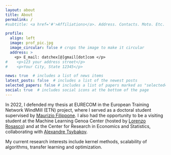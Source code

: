 ```yaml
---
layout: about
title: About
permalink: /
#subtitle: <a href='#'>Affiliations</a>. Address. Contacts. Moto. Etc.

profile:
  align: left
  image: prof_pic.jpg
  image_circular: false # crops the image to make it circular
  address: >
    <p> E_mail: datchex[@]gmail[dot]com </p>
#    <p>123 your address street</p>
#    <p>Your City, State 12345</p>

news: true  # includes a list of news items
latest_posts: false  # includes a list of the newest posts
selected_papers: false # includes a list of papers marked as "selected={true}"
social: true  # includes social icons at the bottom of the page
---
```


In 2022, I defended my thesis at EURECOM in the European Training Network WindMill (ETN) project, where I served as a doctoral student supervised by [Maurizio Filippone](https://www.eurecom.fr/~filippon/). I also had the opportunity to be a visiting student at the Machine Learning Genoa Center (hosted by [Lorenzo Rosasco](https://rubrica.unige.it/personale/UkNHXVxs)) and at the Center for Research in Economics and Statistics, collaborating with [Alexandre Tsybakov](https://www.ensae.fr/en/faculty/1014-alexandre-tsybakov).

My current research interests include kernel methods, scalability of algorithms, transfer learning and optimization.
